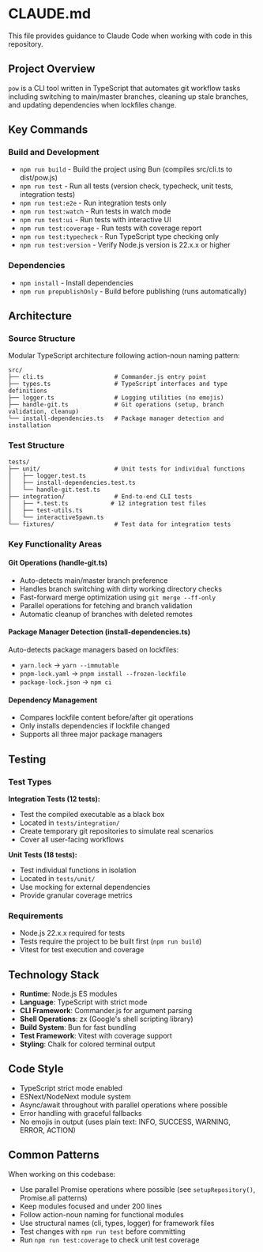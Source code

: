 # CLAUDE.md

This file provides guidance to Claude Code when working with code in this repository.

## Project Overview

`pow` is a CLI tool written in TypeScript that automates git workflow tasks including switching to main/master branches, cleaning up stale branches, and updating dependencies when lockfiles change.

## Key Commands

### Build and Development

- `npm run build` - Build the project using Bun (compiles src/cli.ts to dist/pow.js)
- `npm run test` - Run all tests (version check, typecheck, unit tests, integration tests)
- `npm run test:e2e` - Run integration tests only
- `npm run test:watch` - Run tests in watch mode
- `npm run test:ui` - Run tests with interactive UI
- `npm run test:coverage` - Run tests with coverage report
- `npm run test:typecheck` - Run TypeScript type checking only
- `npm run test:version` - Verify Node.js version is 22.x.x or higher

### Dependencies

- `npm install` - Install dependencies
- `npm run prepublishOnly` - Build before publishing (runs automatically)

## Architecture

### Source Structure

Modular TypeScript architecture following action-noun naming pattern:

```text
src/
├── cli.ts                    # Commander.js entry point
├── types.ts                  # TypeScript interfaces and type definitions
├── logger.ts                 # Logging utilities (no emojis)
├── handle-git.ts             # Git operations (setup, branch validation, cleanup)
└── install-dependencies.ts   # Package manager detection and installation
```

### Test Structure

```text
tests/
├── unit/                     # Unit tests for individual functions
│   ├── logger.test.ts
│   ├── install-dependencies.test.ts
│   └── handle-git.test.ts
├── integration/              # End-to-end CLI tests
│   ├── *.test.ts            # 12 integration test files
│   ├── test-utils.ts
│   └── interactiveSpawn.ts
└── fixtures/                 # Test data for integration tests
```

### Key Functionality Areas

#### Git Operations (handle-git.ts)

- Auto-detects main/master branch preference
- Handles branch switching with dirty working directory checks
- Fast-forward merge optimization using `git merge --ff-only`
- Parallel operations for fetching and branch validation
- Automatic cleanup of branches with deleted remotes

#### Package Manager Detection (install-dependencies.ts)

Auto-detects package managers based on lockfiles:

- `yarn.lock` → `yarn --immutable`
- `pnpm-lock.yaml` → `pnpm install --frozen-lockfile`
- `package-lock.json` → `npm ci`

#### Dependency Management

- Compares lockfile content before/after git operations
- Only installs dependencies if lockfile changed
- Supports all three major package managers

## Testing

### Test Types

**Integration Tests (12 tests):**

- Test the compiled executable as a black box
- Located in `tests/integration/`
- Create temporary git repositories to simulate real scenarios
- Cover all user-facing workflows

**Unit Tests (18 tests):**

- Test individual functions in isolation
- Located in `tests/unit/`
- Use mocking for external dependencies
- Provide granular coverage metrics

### Requirements

- Node.js 22.x.x required for tests
- Tests require the project to be built first (`npm run build`)
- Vitest for test execution and coverage

## Technology Stack

- **Runtime**: Node.js ES modules
- **Language**: TypeScript with strict mode
- **CLI Framework**: Commander.js for argument parsing
- **Shell Operations**: zx (Google's shell scripting library)
- **Build System**: Bun for fast bundling
- **Test Framework**: Vitest with coverage support
- **Styling**: Chalk for colored terminal output

## Code Style

- TypeScript strict mode enabled
- ESNext/NodeNext module system
- Async/await throughout with parallel operations where possible
- Error handling with graceful fallbacks
- No emojis in output (uses plain text: INFO, SUCCESS, WARNING, ERROR, ACTION)

## Common Patterns

When working on this codebase:

- Use parallel Promise operations where possible (see `setupRepository()`, Promise.all patterns)
- Keep modules focused and under 200 lines
- Follow action-noun naming for functional modules
- Use structural names (cli, types, logger) for framework files
- Test changes with `npm run test` before committing
- Run `npm run test:coverage` to check unit test coverage

